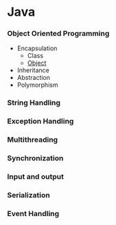 # Java

### Object Oriented Programming

* Encapsulation 
    * Class
    * [Object](https://github.com/dnshariprasad/java/wiki/Object)
* Inheritance
* Abstraction
* Polymorphism

### String Handling
### Exception Handling
### Multithreading
### Synchronization
### Input and output
### Serialization
### Event Handling





